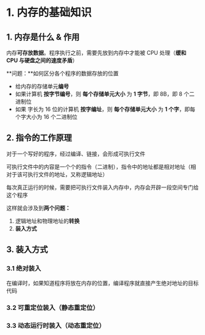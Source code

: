 # 1. 内存的基础知识

## 1. 内存是什么 & 作用

内存**可存放数据**。程序执行之前，需要先放到内存中才能被 CPU 处理（**缓和 CPU 与硬盘之间的速度矛盾**）

**问题：**如何区分各个程序的数据存放的位置

* 给内存的存储单元**编号**
* 如果计算机 **按字节编号**，则 **每个存储单元大小** 为 **1 字节**，即 8B，即 8 个二进制位
* 如果 字长为 16 位的计算机 **按字编址**，则 **每个存储单元大小** 为 **1 个字**，即每个字大小为 16 个二进制位

## 2. 指令的工作原理

对于一个写好的程序，经过编译、链接，会形成可执行文件

可执行文件中的内容是一个个的指令（二进制），指令中的地址都是相对地址（相对于该可执行文件的地址，又称逻辑地址）

每次真正运行的时候，需要把可执行文件装入内存中，内存会开辟一段空间专门给这个程序

这样就会涉及到**两个问题：**

1. 逻辑地址和物理地址的**转换**
2. **装入方式**

## 3. 装入方式

### 3.1 绝对装入

在编译时，如果知道程序将放在内存的位置，编译程序就直接产生绝对地址的目标代码



### 3.2 可重定位装入（静态重定位）

### 3.3 动态运行时装入（动态重定位）

